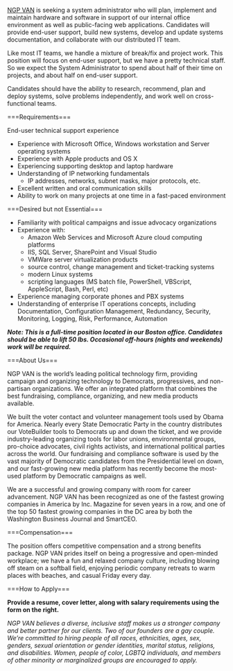 [NGP VAN](https://ngpvan.com) is seeking a system administrator who will plan, implement and maintain hardware and software in support of our internal office environment as well as public-facing web applications. Candidates will provide end-user support, build new systems, develop and update systems documentation, and collaborate with our distributed IT team.

Like most IT teams, we handle a mixture of break/fix and project work. This position will focus on end-user support, but we have a pretty technical staff. So we expect the System Administrator to spend about half of their time on projects, and about half on end-user support.

Candidates should have the ability to research, recommend, plan and deploy systems, solve problems independently, and work well on cross-functional teams.

===Requirements===

End-user technical support experience

* Experience with Microsoft Office, Windows workstation and Server operating systems
* Experience with Apple products and OS X
* Experiencing supporting desktop and laptop hardware
* Understanding of IP networking fundamentals
  * IP addresses, networks, subnet masks, major protocols, etc.
* Excellent written and oral communication skills
* Ability to work on many projects at one time in a fast-paced environment

===Desired but not Essential===

* Familiarity with political campaigns and issue advocacy organizations
* Experience with: 
  * Amazon Web Services and Microsoft Azure cloud computing platforms
  * IIS, SQL Server, SharePoint and Visual Studio
  * VMWare server virtualization products
  * source control, change management and ticket-tracking systems
  * modern Linux systems
  * scripting languages (MS batch file, PowerShell, VBScript, AppleScript, Bash, Perl, etc)
* Experience managing corporate phones and PBX systems
* Understanding of enterprise IT operations concepts, including Documentation, Configuration Management, Redundancy, Security, Monitoring, Logging, Risk, Performance, Automation
 
***Note: This is a full-time position located in our Boston office. Candidates should be able to lift 50 lbs. Occasional off-hours (nights and weekends) work will be required.***

===About Us===

NGP VAN  is the world’s leading political technology firm, providing campaign and organizing technology to Democrats, progressives, and non-partisan organizations. We offer an integrated platform that combines the best fundraising, compliance, organizing, and new media products available.

We built the voter contact and volunteer management tools used by Obama for America. Nearly every State Democratic Party in the country distributes our VoteBuilder tools to Democrats up and down the ticket, and we provide industry-leading organizing tools for labor unions, environmental groups, pro-choice advocates, civil rights activists, and international political parties across the world. Our fundraising and compliance software is used by the vast majority of Democratic candidates from the Presidential level on down, and our fast-growing new media platform has recently become the most-used platform by Democratic campaigns as well.

We are a successful and growing company with room for career advancement. NGP VAN has been recognized as one of the fastest growing companies in America by Inc. Magazine for seven years in a row, and one of the top 50 fastest growing companies in the DC area by both the Washington Business Journal and SmartCEO.

===Compensation===

The position offers competitive compensation and a strong benefits package. NGP VAN prides itself on being a progressive and open-minded workplace; we have a fun and relaxed company culture, including blowing off steam on a softball field, enjoying periodic company retreats to warm places with beaches, and casual Friday every day.

===How to Apply===

**Provide a resume, cover letter, along with salary requirements using the form on the right.**

 *NGP VAN believes a diverse, inclusive staff makes us a stronger company and better partner for our clients.  Two of our founders are a gay couple.  We’re committed to hiring people of all races, ethnicities, ages, sex, genders, sexual orientation or gender identities, marital status, religions, and disabilities.  Women, people of color, LGBTQ individuals, and members of other minority or marginalized groups are encouraged to apply.*
